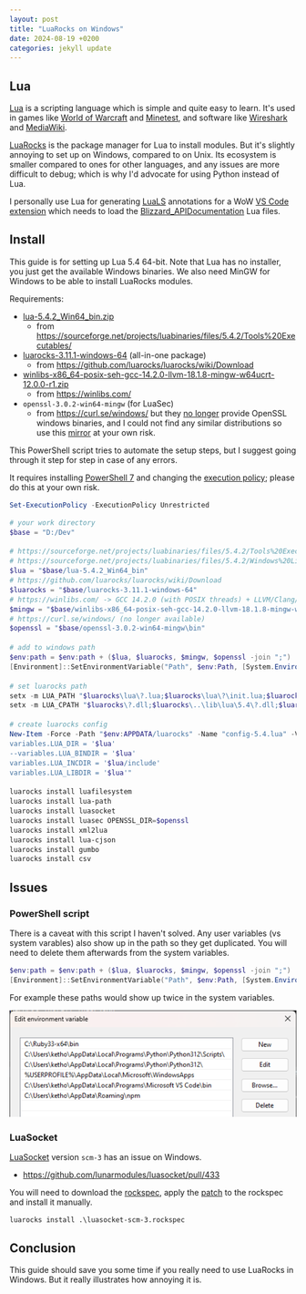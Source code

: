 ```yaml
---
layout: post
title: "LuaRocks on Windows"
date: 2024-08-19 +0200
categories: jekyll update
---
```

## Lua
[Lua](https://www.lua.org/) is a scripting language which is simple and quite easy to learn. It's used in games like [World of Warcraft](https://warcraft.wiki.gg/wiki/World_of_Warcraft_API) and [Minetest](https://www.minetest.net/), and software like [Wireshark](https://www.wireshark.org/) and [MediaWiki](https://www.mediawiki.org/wiki/Extension:Scribunto).

[LuaRocks](https://luarocks.org/) is the package manager for Lua to install modules. But it's slightly annoying to set up on Windows, compared to on Unix. Its ecosystem is smaller compared to ones for other languages, and any issues are more difficult to debug; which is why I'd advocate for using Python instead of Lua.

I personally use Lua for generating [LuaLS](https://github.com/LuaLS/lua-language-server) annotations for a WoW [VS Code extension](https://github.com/Ketho/vscode-wow-api) which needs to load the [Blizzard_APIDocumentation](https://github.com/Gethe/wow-ui-source/tree/live/Interface/AddOns/Blizzard_APIDocumentationGenerated) Lua files.

## Install
This guide is for setting up Lua 5.4 64-bit. Note that Lua has no installer, you just get the available Windows binaries. We also need MinGW for Windows to be able to install LuaRocks modules.

Requirements:
- [lua-5.4.2_Win64_bin.zip](https://sourceforge.net/projects/luabinaries/files/5.4.2/Tools%20Executables/lua-5.4.2_Win64_bin.zip/download)
  - from https://sourceforge.net/projects/luabinaries/files/5.4.2/Tools%20Executables/
- [luarocks-3.11.1-windows-64](https://luarocks.org/releases/luarocks-3.11.1-windows-64.zip) (all-in-one package)
  - from https://github.com/luarocks/luarocks/wiki/Download
- [winlibs-x86_64-posix-seh-gcc-14.2.0-llvm-18.1.8-mingw-w64ucrt-12.0.0-r1.zip](https://github.com/brechtsanders/winlibs_mingw/releases/download/14.2.0posix-18.1.8-12.0.0-ucrt-r1/winlibs-x86_64-posix-seh-gcc-14.2.0-llvm-18.1.8-mingw-w64ucrt-12.0.0-r1.zip)
  - from https://winlibs.com/
- `openssl-3.0.2-win64-mingw` (for LuaSec)
  - from https://curl.se/windows/ but they [no longer](https://archive.is/Ogwbv) provide OpenSSL windows binaries, and I could not find any similar distributions so use this [mirror](../data/software/openssl-3.0.2-win64-mingw.zip) at your own risk.

This PowerShell script tries to automate the setup steps, but I suggest going through it step for step in case of any errors.

It requires installing [PowerShell 7](https://learn.microsoft.com/en-us/powershell/scripting/install/installing-powershell-on-windows?view=powershell-7.4) and changing the [execution policy](https://learn.microsoft.com/en-us/powershell/module/microsoft.powershell.core/about/about_execution_policies?view=powershell-7.4); please do this at your own risk.
```ps1
Set-ExecutionPolicy -ExecutionPolicy Unrestricted
```
```ps1
# your work directory
$base = "D:/Dev"

# https://sourceforge.net/projects/luabinaries/files/5.4.2/Tools%20Executables/ -> lua-5.4.2_Win64_bin.zip
# https://sourceforge.net/projects/luabinaries/files/5.4.2/Windows%20Libraries/Static/ -> lua-5.4.2_Win64_vc17_lib.zip
$lua = "$base/lua-5.4.2_Win64_bin"
# https://github.com/luarocks/luarocks/wiki/Download
$luarocks = "$base/luarocks-3.11.1-windows-64"
# https://winlibs.com/ -> GCC 14.2.0 (with POSIX threads) + LLVM/Clang/LLD/LLDB 18.1.8 + MinGW-w64 12.0.0 UCRT - release 1
$mingw = "$base/winlibs-x86_64-posix-seh-gcc-14.2.0-llvm-18.1.8-mingw-w64ucrt-12.0.0-r1\mingw64\bin"
# https://curl.se/windows/ (no longer available)
$openssl = "$base/openssl-3.0.2-win64-mingw\bin"

# add to windows path
$env:path = $env:path + ($lua, $luarocks, $mingw, $openssl -join ";")
[Environment]::SetEnvironmentVariable("Path", $env:Path, [System.EnvironmentVariableTarget]::Machine)

# set luarocks path
setx -m LUA_PATH "$luarocks\lua\?.lua;$luarocks\lua\?\init.lua;$luarocks\?.lua;$luarocks\?\init.lua;$luarocks\..\share\lua\5.4\?.lua;$luarocks\..\share\lua\5.4\?\init.lua;.\?.lua;.\?\init.lua;$env:APPDATA/luarocks/share/lua/5.4/?.lua;$env:APPDATA/luarocks/share/lua/5.4/?/init.lua"
setx -m LUA_CPATH "$luarocks\?.dll;$luarocks\..\lib\lua\5.4\?.dll;$luarocks\loadall.dll;.\?.dll;$env:APPDATA/luarocks/lib/lua/5.4/?.dll"

# create luarocks config
New-Item -Force -Path "$env:APPDATA/luarocks" -Name "config-5.4.lua" -Value "
variables.LUA_DIR = '$lua'
--variables.LUA_BINDIR = '$lua'
variables.LUA_INCDIR = '$lua/include'
variables.LUA_LIBDIR = '$lua'"

luarocks install luafilesystem
luarocks install lua-path
luarocks install luasocket
luarocks install luasec OPENSSL_DIR=$openssl
luarocks install xml2lua
luarocks install lua-cjson
luarocks install gumbo
luarocks install csv
```

## Issues
### PowerShell script
There is a caveat with this script I haven't solved. Any user variables (vs system varables) also show up in the path so they get duplicated. You will need to delete them afterwards from the system variables.
```ps1
$env:path = $env:path + ($lua, $luarocks, $mingw, $openssl -join ";")
[Environment]::SetEnvironmentVariable("Path", $env:Path, [System.EnvironmentVariableTarget]::Machine)
```
For example these paths would show up twice in the system variables.

![](../data/img/20240820_uservars.png)

### LuaSocket
[LuaSocket](https://luarocks.org/modules/lunarmodules/luasocket) version `scm-3` has an issue on Windows.
- https://github.com/lunarmodules/luasocket/pull/433

You will need to download the [rockspec](https://github.com/lunarmodules/luasocket/blob/master/luasocket-scm-3.rockspec), apply the [patch](https://github.com/lunarmodules/luasocket/pull/433/files) to the rockspec and install it manually.
```
luarocks install .\luasocket-scm-3.rockspec
```

## Conclusion
This guide should save you some time if you really need to use LuaRocks in Windows. But it really illustrates how annoying it is.
